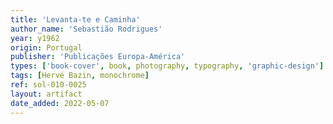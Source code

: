 ```yaml
---
title: 'Levanta-te e Caminha'
author_name: 'Sebastião Rodrigues'
year: y1962
origin: Portugal
publisher: 'Publicações Europa-América'
types: ['book-cover', book, photography, typography, 'graphic-design']
tags: [Hervé Bazin, monochrome]
ref: sol-010-0025
layout: artifact
date_added: 2022-05-07
---
```

